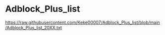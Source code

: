# Adblock_Plus_list

https://raw.githubusercontent.com/Keke00007/Adblock_Plus_list/blob/main/Adblock_Plus_list_20XX.txt
